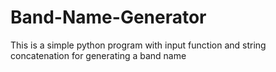 # Band-Name-Generator
This is a simple python program with input function and string concatenation for generating a band name 

